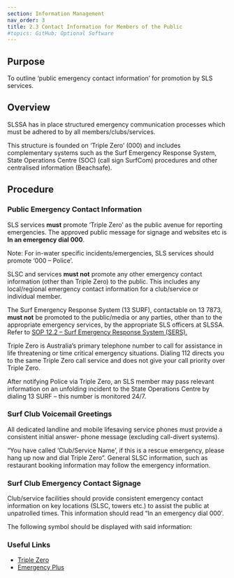 ```yaml
---
section: Information Management
nav_order: 3
title: 2.3 Contact Information for Members of the Public
#topics: GitHub; Optional Software
---
```


## Purpose

To outline ‘public emergency contact information’ for promotion by SLS services.

## Overview

SLSSA has in place structured emergency communication processes which must be adhered to by all members/clubs/services.

This structure is founded on ‘Triple Zero’ (000) and includes complementary systems such as the Surf Emergency Response System, State Operations Centre (SOC) (call sign SurfCom) procedures and other centralised information (Beachsafe).

## Procedure

### Public Emergency Contact Information

SLS services **must** promote ‘Triple Zero’ as the public avenue for reporting emergencies. The approved public message for signage and websites etc is **In an emergency dial 000**.

Note: For in-water specific incidents/emergencies, SLS services should promote ‘000 – Police’.

SLSC and services **must not** promote any other emergency contact information (other than Triple Zero) to the public. This includes any local/regional emergency contact information for a club/service or individual member.

The Surf Emergency Response System (13 SURF), contactable on 13 7873, **must not** be promoted to the public/media or any parties, other than to the appropriate emergency services, by the appropriate SLS officers at SLSSA. Refer to [SOP 12.2 – Surf Emergency Response System (SERS).](#_12.2_Surf_Emergency)

Triple Zero is Australia’s primary telephone number to call for assistance in life threatening or time critical emergency situations. Dialing 112 directs you to the same Triple Zero call service and does not give your call priority over Triple Zero.

After notifying Police via Triple Zero, an SLS member may pass relevant information on an unfolding incident to the State Operations Centre by dialing 13 SURF – this number is monitored 24/7.

### Surf Club Voicemail Greetings

All dedicated landline and mobile lifesaving service phones must provide a consistent initial answer- phone message (excluding call-divert systems).

“You have called ‘Club/Service Name’, if this is a rescue emergency, please hang up now and dial Triple Zero”. General SLSC information, such as restaurant booking information may follow the emergency information.

### Surf Club Emergency Contact Signage

Club/service facilities should provide consistent emergency contact information on key locations (SLSC, towers etc.) to assist the public at unpatrolled times. This information should read “In an emergency dial 000’.

The following symbol should be displayed with said information:

### Useful Links

- [Triple Zero](https://www.triplezero.gov.au/)
- [Emergency Plus](https://www.triplezero.gov.au/triple-zero/smartphone-applications)
